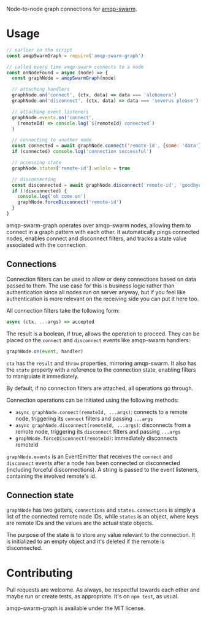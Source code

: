 Node-to-node graph connections for [amqp-swarm][amqp-swarm].

# Usage

```javascript
// earlier in the script
const amqpSwarmGraph = require('amqp-swarm-graph')

// called every time amqp-swarm connects to a node
const onNodeFound = async (node) => {
  const graphNode = amqpSwarmGraph(node)

  // attaching handlers
  graphNode.on('connect', (ctx, data) => data === 'alohomora')
  graphNode.on('disconnect', (ctx, data) => data === 'severus please')

  // attaching event listeners
  graphNode.events.on('connect',
    (remoteId) => console.log(`${remoteId} connected`)
  )

  // connecting to another node
  const connected = await graphNode.connect('remote-id', {some: 'data'})
  if (connected) console.log('connection successful')

  // accessing state
  graphNode.states['remote-id'].wololo = true

  // disconnecting
  const disconnected = await graphNode.disconnect('remote-id', 'goodbye')
  if (!disconnected) {
    console.log('oh come on')
    graphNode.forceDisconnect('remote-id')
  }
}
```

amqp-swarm-graph operates over amqp-swarm nodes, allowing them to connect in a graph pattern with each other. It automatically pings connected nodes, enables connect and disconnect filters, and tracks a state value associated with the connection.

## Connections

Connection filters can be used to allow or deny connections based on data passed to them. The use case for this is business logic rather than authentication since all nodes run on server anyway, but if you feel like authentication is more relevant on the receiving side you can put it here too.

All connection filters take the following form:

```javascript
async (ctx, ...args) => accepted
```

The result is a boolean, if true, allows the operation to proceed. They can be placed on the `connect` and `disconnect` events like amqp-swarm handlers:

```javascript
graphNode.on(event, handler)
```

`ctx` has the `result` and `throw` properties, mirroring amqp-swarm. It also has the `state` property with a reference to the connection state, enabling filters to manipulate it immediately.

By default, if no connection filters are attached, all operations go through.

Connection operations can be initiated using the following methods:

 - `async graphNode.connect(remoteId, ...args)`: connects to a remote node, triggering its `connect` filters and passing `...args`
 - `async graphNode.disconnect(remoteId, ...args)`: disconnects from a remote node, triggering its `disconnect` filters and passing `...args`
 - `graphNode.forceDisconnect(remoteId)`: immediately disconnects remoteId

`graphNode.events` is an EventEmitter that receives the `connect` and `disconnect` events after a node has been connected or disconnected (including forceful disconnections). A string is passed to the event listeners, containing the involved remote's id.

## Connection state

`graphNode` has two getters, `connections` and `states`. `connections` is simply a list of the connected remote node IDs, while `states` is an object, where keys are remote IDs and the values are the actual state objects.

The purpose of the state is to store any value relevant to the connection. It is initialized to an empty object and it's deleted if the remote is disconnected.

# Contributing

Pull requests are welcome. As always, be respectful towards each other and maybe run or create tests, as appropriate. It's on `npm test`, as usual.

amqp-swarm-graph is available under the MIT license.

[amqp-swarm]: https://github.com/b3nsn0w/amqp-swarm